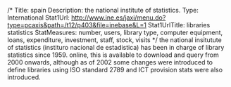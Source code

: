 /*
Title: spain
Description: the national institute of statistics.
Type: International
Stat1Url: http://www.ine.es/jaxi/menu.do?type=pcaxis&path=/t12/p403&file=inebase&L=1
Stat1UrlTitle: libraries statistics
StatMeasures: number, users, library type, computer equipment, loans, expenditure, investment, staff, stock, visits
*/
the national insitutute of statistics (instituro nacional de estadistica) has been in charge of library statistics since 1959.  online, this is available to download and query from 2000 onwards, although as of 2002 some changes were introduced to define libraries using ISO standard 2789 and ICT provision stats were also introduced.